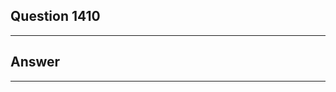 Question 1410
------------------------

------------------------
Answer
------------------------

------------------------
